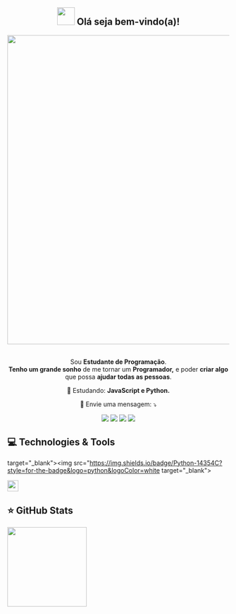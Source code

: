 <span align="center">

## <img src="https://i.imgur.com/0hdZ65D.gif" width="40px"> Olá seja bem-vindo(a)!</h2>

</span>

<div align="center">

<img src="https://www.mygo.ge/uploads/blog/1584023795.jpg" width="700px" />

</div>


<br>
<p align="center">
  Sou <strong>Estudante de Programação</strong>.<br />
<strong>Tenho um grande sonho</strong> de me tornar um <strong>Programador,</strong>
e poder <strong>criar algo</strong> que possa <strong>ajudar todas as pessoas</strong>.
</p>

<p align="center">
  🚀  Estudando: <strong>JavaScript e Python.</strong>
</p>
 <div>
 </p>
 
  <p align="center">
  💌 Envie uma mensagem: ⤵️
</p>

<p align="center">
  <a href="https://www.instagram.com/kerliison_" target="_blank"><img src="https://img.shields.io/badge/Instagram-E4405F?style=for-the-badge&logo=instagram&logoColor=white" 
target="_blank"></a>
  <a href = "https://mail.google.com/mail/u/2/#inbox"><img src="https://img.shields.io/badge/-Gmail-%23333?style=for-the-badge&logo=gmail&logoColor=white" target="_blank"></a>
  <a href="https://discord.com/channels/@me" target="_blank"><img src="https://img.shields.io/badge/Discord-7289DA?style=for-the-badge&logo=discord&logoColor=white" target="_blank"></a> 
<a href="https://https://www.linkedin.com/in/kerlison-soares-066714255/" target="_blank"><img src="https://img.shields.io/badge/-LinkedIn-%230077B5?style=for-the-badge&logo=linkedin&logoColor=white" target="_blank"></a>
     
  
  
  
  
 ## 💻 Technologies & Tools

<p align="center">
  
 
   target="_blank"><img src="https://img.shields.io/badge/Python-14354C?style=for-the-badge&logo=python&logoColor=white 
     target="_blank"></a> 
  
  <img src="https://img.shields.io/badge/-Javascript-%23F7DF1E?style=flat-square&logo=javascript&logoColor=black" height="25"/>
  
  ## ⭐ GitHub Stats
<a href="https://github.com/kerlisonsoares">
 <img height="180em" src="https://github-readme-stats.vercel.app/api?username=kerlisonsoares&show_icons=true&theme=tokyonight&include_all_commits=true&count_private=true"/>
<div style="display: inline_block"><br>

 
 
 
 


